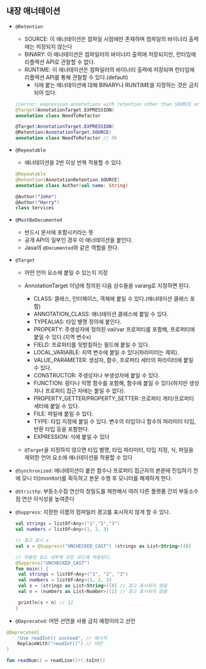 ## 내장 애너테이션

- `@Retention`

  - SOURCE: 이 애너테이션은 컴파일 시점에만 존재하며 컴파일의 바이너리 출력에는 저장되지 않는다
  - BINARY: 이 애너테이션은 컴파일러의 바이너리 출력에 저장되지만, 런타임에 리플렉션 API로 관찰할 수 없다.
  - RUNTIME: 이 애너테이션은 컴파일러의 바이너리 출력에 저장되며 런타임에 리플렉션 API를 통해 관찰할 수 있다.(default)
    - 식에 붙는 애너테이션에 대해 BINARY나 RUNTIME을 지정하는 것은 금지되어 있다.

  

  ```kotlin
  //error: expression annotations with retention other than SOURCE are prohibited
  @Target(AnnotationTarget.EXPRESSION)
  annotation class NeedToRefactor
  
  @Target(AnnotationTarget.EXPRESSION)
  @Retention(AnnotationTarget.SOURCE)
  annotation class NeedToRefactor // Ok
  ```

  

  

- `@Repeatable`

  - 애너테이션을 2번 이상 반복 적용할 수 있다.

  ```kotlin
  @Repeatable
  @Retention(AnnotationRetention.SOURCE)
  annotation class Author(val name: String)
  
  @Author("John")
  @Author("Harry")
  class Services
  ```

  

- `@MustBeDocumented`
  - 반드시 문서에 포함시키라는 뜻
  - 공개 API의 일부인 경우 이 애너테이션을 붙인다.
  - Java의 `@Documented`와 같은 역할을 한다.



- `@Target`

  - 어떤 언어 요소에 붙일 수 있는지 지정
  - AnnotationTarget 이넘에 정의된 다음 상수들을 vararg로 지정하면 된다.
    - CLASS: 클래스, 인터페이스, 객체에 붙일 수 있다.(애너테이션 클래스 포함)
    - ANNOTATION_CLASS: 애너테이션 클래스에 붙일 수 있다.
    - TYPEALIAS: 타입 별명 정의에 붙인다.
    - PROPERTY: 주생성자에 정의된 val/var 프로퍼티를 포함해, 프로퍼티에 붙일 수 있다.(지역 변수x)
    - FIELD: 프로퍼티를 뒷받침하는 필드에 붙일 수 있다. 
    - LOCAL_VARIABLE: 지역 변수에 붙일 수 있다(파라미터는 제외). 
    - VALUE_PARAMETER: 생성자, 함수, 프로퍼티 세터의 파라미터에 붙일 수 있다. 
    - CONSTRUCTOR: 주생성자나 부생성자에 붙일 수 있다.
    - FUNCTION: 람다나 익명 함수를 포함해, 함수에 붙일 수 있다(하지만 생성자나 프로퍼티 접근 자에는 붙일 수 없다).
    -  PROPERTY_GETTER/PROPERTY_SETTER: 프로퍼티 게터/프로퍼티 세터에 붙일 수 있다.
    - FILE: 파일에 붙일 수 있다.
    - TYPE: 타입 지정에 붙일 수 있다. 변수의 타입이나 함수의 파라미터 타입, 반환 타입 등을 포함한다.
    - EXPRESSION: 식에 붙일 수 있다

  - `@Target`을 지정하지 않으면 타입 별명, 타입 파라미터, 타입 지정, 식, 파일을 제외한 언어 요소에 애너테이션을 적용할 수 있다



- `@Synchronized`: 애너테이션이 붙은 함수나 프로퍼티 접근자의 본문에 진입하기 전에 모니 터(monitor)를 획득하고 본문 수행 후 모니터를 해제하게 한다.
- `@StrictFp`: 부동소수점 연산의 정밀도를 제한해서 여러 다른 플랫폼 간의 부동소수점 연산 이식성을 높여준다

- `@Suppress`: 지정한 이름의 컴파일러 경고를 표시하지 않게 할 수 있다.

  ```kotlin
  val strings = listOf<Any>("1","2","3")
  val numbers = listOf<Any>(1, 2, 3)
  
  // 경고 표시 x
  val s = @Suppress("UNCHECKED_CAST") (strings as List<String>)[0]
  
  // 적용된 요소 내부에 모든 코드에 적용된다.
  @Suppress("UNCHECKED_CAST")
  fun main() {
   val strings = listOf<Any>("1", "2", "3")
   val numbers = listOf<Any>(1, 2, 3)
   val s = (strings as List<String>)[0] // 경고 표시되지 않음
   val n = (numbers as List<Number>)[1] // 경고 표시되지 않음
  
   println(s + n) // 12
  }
  ```

  

- `@Deprecated`: 어떤 선언을 사용 금지 예정이라고 선언

```kotlin
@Deprecated(
    "Use readInt() instead", // 메시지
	ReplaceWith("readInt()") // 대안
)

fun readNum() = readLine()!!.toInt()
```

